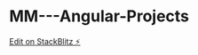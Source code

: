 # MM---Angular-Projects

[Edit on StackBlitz ⚡️](https://stackblitz.com/edit/stackblitz-starters-ttmctn)